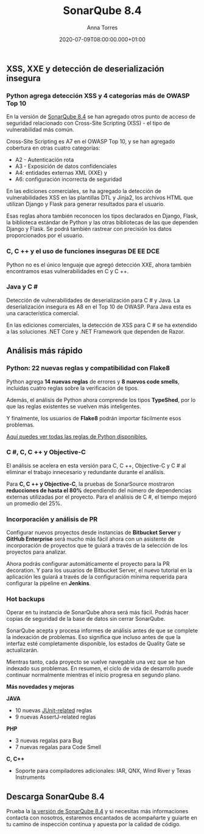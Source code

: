 ﻿---
layout: post
title: 'SonarQube 8.4'
description: 'Nuevas cobertura de OWASP Top 10 y análisis más rápido'
date: '2020-07-09T08:00:00.000+01:00'
author: Anna Torres
categories: 
- sonarsource
- noticias

cover: /img/posts/2020-07-09-SonarQube-8.4-Nuevas-cobertura-de-OWASP-Top-10-y-analisis-mas-rapido
modified_time: '2020-07-09T08:00:00.000+01:00'
---


## **XSS, XXE y detección de deserialización insegura**

### **Python agrega detección XSS y 4 categorías más de OWASP Top 10**

En la versión de [SonarQube 8.4](https://www.sonarqube.org/downloads/) se han agregado otros punto de acceso de seguridad relacionado con Cross-Site Scripting (XSS) - el tipo de vulnerabilidad más común.

Cross-Site Scripting es A7 en el OWASP Top 10, y se han agregado cobertura en otras cuatro categorías:

-   A2 - Autenticación rota
-   A3 - Exposición de datos confidenciales
-   A4: entidades externas XML (XXE) y
-   A6: configuración incorrecta de seguridad

En las ediciones comerciales, se ha agregado la detección de vulnerabilidades XSS en las plantillas DTL y Jinja2, los archivos HTML que utilizan Django y Flask para generar resultados para el usuario.

Esas reglas ahora también reconocen los tipos declarados en Django, Flask, la biblioteca estándar de Python y las otras bibliotecas de las que dependen Django y Flask. Se podrá también rastrear con precisión los datos proporcionados por el usuario.

### **C, C ++ y el uso de funciones inseguras DE EE DCE**

Python no es el único lenguaje que agregó detección XXE, ahora también encontramos esas vulnerabilidades en C y C ++.

### **Java y C #**

Detección de vulnerabilidades de deserialización para C # y Java. La deserialización insegura es A8 en el Top 10 de OWASP. Para Java esta es una característica comercial.

En las ediciones comerciales, la detección de XSS para C # se ha extendido a las soluciones .NET Core y .NET Framework que dependen de Razor.

## **Análisis más rápido**

### **Python: 22 nuevas reglas y compatibilidad con Flake8**

Python agrega **14 nuevas reglas** de errores y **8 nuevos code smells**, incluidas cuatro reglas sobre la verificación de tipos.

Además, el análisis de Python ahora comprende los tipos **TypeShed**, por lo que las reglas existentes se vuelven más inteligentes.

Y finalmente, los usuarios de **Flake8** podrán importar fácilmente esos problemas.

[Aquí puedes ver todas las reglas de Python disponibles.](https://rules.sonarsource.com/python)

### **C #, C, C ++ y Objective-C**

El análisis se acelera en esta versión para C, C ++, Objective-C y C # al eliminar el trabajo innecesario y redundante durante el análisis.

Para **C, C ++ y Objective-C**, la pruebas de SonarSource mostraron **reducciones de hasta el 80%** dependiendo del número de dependencias externas utilizadas por el proyecto. Para el análisis de C #, el tiempo mejoró un promedio del 25%.


### **Incorporación y análisis de PR**

Configurar nuevos proyectos desde instancias de **Bitbucket Server** y **GitHub Enterprise** será mucho más fácil ahora con un asistente de incorporación de proyectos que te guiará a través de la selección de los proyectos para analizar.

Ahora podrás configurar automáticamente el proyecto para la PR decoration. Y para los usuarios de Bitbucket Server, el nuevo tutorial en la aplicación les guiará a través de la configuración mínima requerida para configurar la pipeline en **Jenkins**.

### **Hot backups**

Operar en tu instancia de SonarQube ahora será más fácil. Podrás hacer copias de seguridad de la base de datos sin cerrar SonarQube.

SonarQube acepta y procesa informes de análisis antes de que se complete la indexación de problemas. Eso significa que incluso antes de que la interfaz esté completamente disponible, los estados de Quality Gate se actualizarán.

Mientras tanto, cada proyecto se vuelve navegable una vez que se han indexado sus problemas. En resumen, el ciclo de vida de desarrollo puede continuar normalmente mientras el inicio progresa en segundo plano.

  

**Más novedades y mejoras**

**JAVA**

-   10 nuevas [JUnit-related](https://rules.sonarsource.com/java?search=junit) reglas
-   9 nuevas AssertJ-related reglas

**PHP**

-   3 nuevas regalas para Bug
-   7 nuevas regalas para Code Smell

**C, C++**

-   Soporte para compiladores adicionales: IAR, QNX, Wind River y Texas Instruments

## **Descarga SonarQube 8.4**

Prueba la [la versión de SonarQube 8.4](https://www.sonarqube.org/downloads/) y si necesitas más informaciones contacta con nosotros,  estaremos encantados de acompañarte y guiarte en tu camino de inspección continua y apuesta por la calidad de código.

